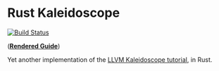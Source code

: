 # Rust Kaleidoscope

[![Build Status](https://travis-ci.org/Michael-F-Bryan/kaleidoscope.svg?branch=master)](https://travis-ci.org/Michael-F-Bryan/kaleidoscope)

(**[Rendered Guide]**)

Yet another implementation of the [LLVM Kaleidoscope tutorial][tut], in Rust.

[tut]: https://llvm.org/docs/tutorial/index.html
[Rendered Guide]: https://michael-f-bryan.github.io/kaleidoscope